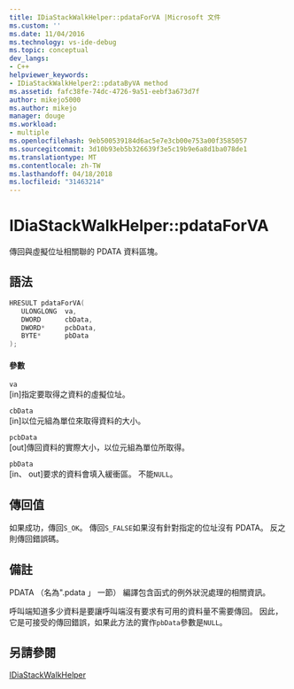 ```yaml
---
title: IDiaStackWalkHelper::pdataForVA |Microsoft 文件
ms.custom: ''
ms.date: 11/04/2016
ms.technology: vs-ide-debug
ms.topic: conceptual
dev_langs:
- C++
helpviewer_keywords:
- IDiaStackWalkHelper2::pdataByVA method
ms.assetid: fafc38fe-74dc-4726-9a51-eebf3a673d7f
author: mikejo5000
ms.author: mikejo
manager: douge
ms.workload:
- multiple
ms.openlocfilehash: 9eb500539184d6ac5e7e3cb00e753a00f3585057
ms.sourcegitcommit: 3d10b93eb5b326639f3e5c19b9e6a8d1ba078de1
ms.translationtype: MT
ms.contentlocale: zh-TW
ms.lasthandoff: 04/18/2018
ms.locfileid: "31463214"
---
```

# <a name="idiastackwalkhelperpdataforva"></a>IDiaStackWalkHelper::pdataForVA
傳回與虛擬位址相關聯的 PDATA 資料區塊。  
  
## <a name="syntax"></a>語法  
  
```C++  
HRESULT pdataForVA(   
   ULONGLONG  va,  
   DWORD      cbData,  
   DWORD*     pcbData,  
   BYTE*      pbData  
);  
```  
  
#### <a name="parameters"></a>參數  
 `va`  
 [in]指定要取得之資料的虛擬位址。  
  
 `cbData`  
 [in]以位元組為單位來取得資料的大小。  
  
 `pcbData`  
 [out]傳回資料的實際大小，以位元組為單位所取得。  
  
 `pbData`  
 [in、 out]要求的資料會填入緩衝區。 不能`NULL`。  
  
## <a name="return-value"></a>傳回值  
 如果成功，傳回`S_OK`。 傳回`S_FALSE`如果沒有針對指定的位址沒有 PDATA。 反之則傳回錯誤碼。  
  
## <a name="remarks"></a>備註  
 PDATA （名為".pdata 」 一節） 編譯包含函式的例外狀況處理的相關資訊。  
  
 呼叫端知道多少資料是要讓呼叫端沒有要求有可用的資料量不需要傳回。 因此，它是可接受的傳回錯誤，如果此方法的實作`pbData`參數是`NULL`。  
  
## <a name="see-also"></a>另請參閱  
 [IDiaStackWalkHelper](../../debugger/debug-interface-access/idiastackwalkhelper.md)